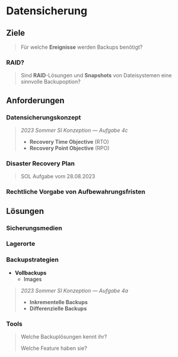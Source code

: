 # Datensicherung

## Ziele

> Für welche **Ereignisse** werden Backups benötigt?

### RAID?

> Sind **RAID**-Lösungen und **Snapshots** von Dateisystemen eine sinnvolle Backupoption?

## Anforderungen

### Datensicherungskonzept

> *2023 Sommer SI Konzeption — Aufgabe 4c*
>
> * **Recovery Time Objective** (RTO)
> * **Recovery Point Objective** (RPO)

### Disaster Recovery Plan

> SOL Aufgabe vom 28.08.2023

### Rechtliche Vorgabe von Aufbewahrungsfristen

## Lösungen

### Sicherungsmedien

### Lagerorte

### Backupstrategien

* **Vollbackups**
  * Images

> *2023 Sommer SI Konzeption — Aufgabe 4a*
>
> * **Inkrementelle Backups**
> * **Differenzielle Backups**

### Tools

> Welche Backuplösungen kennt ihr?
>
> Welche Feature haben sie?
